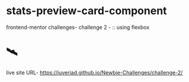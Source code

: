 # stats-preview-card-component
frontend-mentor challenges-
 challenge 2 -
 :: using flexbox


# 🛰️
live site URL- 
 https://juveriad.github.io/Newbie-Challenges/challenge-2/
